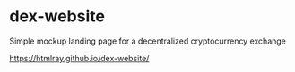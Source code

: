 # dex-website
Simple mockup landing page for a decentralized cryptocurrency exchange

https://htmlray.github.io/dex-website/
